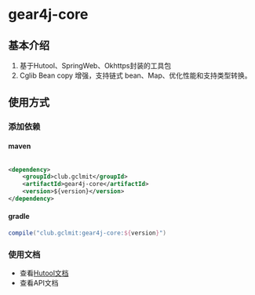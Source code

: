 # gear4j-core

## 基本介绍

1. 基于Hutool、SpringWeb、Okhttps封装的工具包
2. Cglib Bean copy 增强，支持链式 bean、Map、优化性能和支持类型转换。

## 使用方式

### 添加依赖

#### maven

```xml

<dependency>
    <groupId>club.gclmit</groupId>
    <artifactId>gear4j-core</artifactId>
    <version>${version}</version>
</dependency>
```

#### gradle

```groovy
compile("club.gclmit:gear4j-core:${version}")
```
### 使用文档

- 查看[Hutool文档](https://hutool.cn/docs/#/)
- 查看API文档


